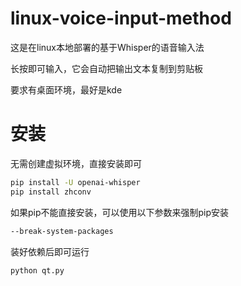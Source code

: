 # linux-voice-input-method
这是在linux本地部署的基于Whisper的语音输入法

长按即可输入，它会自动把输出文本复制到剪贴板

要求有桌面环境，最好是kde
# 安装
无需创建虚拟环境，直接安装即可
```sh
pip install -U openai-whisper
pip install zhconv
```
如果pip不能直接安装，可以使用以下参数来强制pip安装
```sh
--break-system-packages
```
装好依赖后即可运行
```sh
python qt.py
```
 

